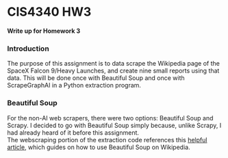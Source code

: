 # CIS4340 HW3
**Write up for Homework 3**

### Introduction
The purpose of this assignment is to data scrape the Wikipedia page of the SpaceX Falcon 9/Heavy Launches, and create nine small reports using that data. 
This will be done once with Beautiful Soup and once with ScrapeGraphAI in a Python extraction program.
<br>

### Beautiful Soup
For the non-AI web scrapers, there were two options: Beautiful Soup and Scrapy. I decided to go with Beautiful Soup simply because, unlike Scrapy, I had already heard of it before this assignment.
<br>
The webscraping portion of the extraction code references this [helpful article](https://www.datahen.com/blog/web-scraping-using-python-beautiful-soup/), which guides on how to use
Beautiful Soup on Wikipedia. 




